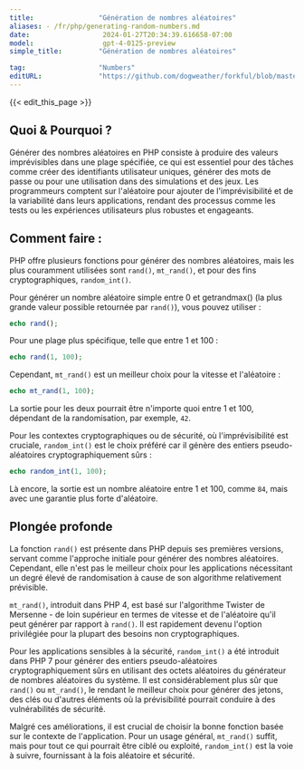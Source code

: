 ```yaml
---
title:                "Génération de nombres aléatoires"
aliases: - /fr/php/generating-random-numbers.md
date:                  2024-01-27T20:34:39.616658-07:00
model:                 gpt-4-0125-preview
simple_title:         "Génération de nombres aléatoires"

tag:                  "Numbers"
editURL:              "https://github.com/dogweather/forkful/blob/master/content/fr/php/generating-random-numbers.md"
---
```


{{< edit_this_page >}}

## Quoi & Pourquoi ?

Générer des nombres aléatoires en PHP consiste à produire des valeurs imprévisibles dans une plage spécifiée, ce qui est essentiel pour des tâches comme créer des identifiants utilisateur uniques, générer des mots de passe ou pour une utilisation dans des simulations et des jeux. Les programmeurs comptent sur l'aléatoire pour ajouter de l'imprévisibilité et de la variabilité dans leurs applications, rendant des processus comme les tests ou les expériences utilisateurs plus robustes et engageants.

## Comment faire :

PHP offre plusieurs fonctions pour générer des nombres aléatoires, mais les plus couramment utilisées sont `rand()`, `mt_rand()`, et pour des fins cryptographiques, `random_int()`.

Pour générer un nombre aléatoire simple entre 0 et getrandmax() (la plus grande valeur possible retournée par `rand()`), vous pouvez utiliser :

```PHP
echo rand();
```

Pour une plage plus spécifique, telle que entre 1 et 100 :

```PHP
echo rand(1, 100);
```

Cependant, `mt_rand()` est un meilleur choix pour la vitesse et l'aléatoire :

```PHP
echo mt_rand(1, 100);
```

La sortie pour les deux pourrait être n'importe quoi entre 1 et 100, dépendant de la randomisation, par exemple, `42`.

Pour les contextes cryptographiques ou de sécurité, où l'imprévisibilité est cruciale, `random_int()` est le choix préféré car il génère des entiers pseudo-aléatoires cryptographiquement sûrs :

```PHP
echo random_int(1, 100);
```

Là encore, la sortie est un nombre aléatoire entre 1 et 100, comme `84`, mais avec une garantie plus forte d'aléatoire.

## Plongée profonde

La fonction `rand()` est présente dans PHP depuis ses premières versions, servant comme l'approche initiale pour générer des nombres aléatoires. Cependant, elle n'est pas le meilleur choix pour les applications nécessitant un degré élevé de randomisation à cause de son algorithme relativement prévisible.

`mt_rand()`, introduit dans PHP 4, est basé sur l'algorithme Twister de Mersenne - de loin supérieur en termes de vitesse et de l'aléatoire qu'il peut générer par rapport à `rand()`. Il est rapidement devenu l'option privilégiée pour la plupart des besoins non cryptographiques.

Pour les applications sensibles à la sécurité, `random_int()` a été introduit dans PHP 7 pour générer des entiers pseudo-aléatoires cryptographiquement sûrs en utilisant des octets aléatoires du générateur de nombres aléatoires du système. Il est considérablement plus sûr que `rand()` ou `mt_rand()`, le rendant le meilleur choix pour générer des jetons, des clés ou d'autres éléments où la prévisibilité pourrait conduire à des vulnérabilités de sécurité.

Malgré ces améliorations, il est crucial de choisir la bonne fonction basée sur le contexte de l'application. Pour un usage général, `mt_rand()` suffit, mais pour tout ce qui pourrait être ciblé ou exploité, `random_int()` est la voie à suivre, fournissant à la fois aléatoire et sécurité.
